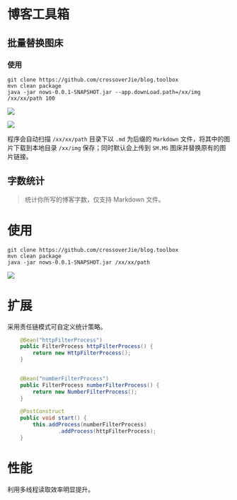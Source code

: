 # 博客工具箱

## 批量替换图床

### 使用

```shell
git clone https://github.com/crossoverJie/blog.toolbox
mvn clean package
java -jar nows-0.0.1-SNAPSHOT.jar --app.downLoad.path=/xx/img /xx/xx/path 100
```

![](https://i.loli.net/2019/05/08/5cd1cc7612c25.gif)

![](https://i.loli.net/2019/05/08/5cd1cd6062d2a.png)

程序会自动扫描 `/xx/xx/path` 目录下以 `.md` 为后缀的 `Markdown` 文件，将其中的图片下载到本地目录 `/xx/img` 保存；同时默认会上传到 `SM.MS` 图床并替换原有的图片链接。


## 字数统计
> 统计你所写的博客字数，仅支持 Markdown 文件。


# 使用

```shell
git clone https://github.com/crossoverJie/blog.toolbox
mvn clean package
java -jar nows-0.0.1-SNAPSHOT.jar /xx/xx/path
```

![](https://ws2.sinaimg.cn/large/006tNbRwly1fwlc5yrsmnj31kw09vqv5.jpg)

# 扩展

采用责任链模式可自定义统计策略。

```java
    @Bean("httpFilterProcess")
    public FilterProcess httpFilterProcess() {
        return new HttpFilterProcess();
    }


    @Bean("numberFilterProcess")
    public FilterProcess numberFilterProcess() {
        return new NumberFilterProcess();
    }
    
    @PostConstruct
    public void start() {
        this.addProcess(numberFilterProcess)
                .addProcess(httpFilterProcess);
    }
```

# 性能

利用多线程读取效率明显提升。